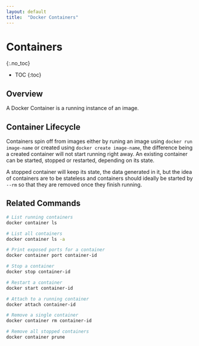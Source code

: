 ```yaml
---
layout: default
title:  "Docker Containers"
---
```


# Containers
{:.no_toc}

* TOC
{:toc}

## Overview
A Docker Container is a running instance of an image.

## Container Lifecycle
Containers spin off from images either by runing an image using `docker run image-name` or created using `docker create image-name`, the difference being a created container will not start running right away. An existing container can be started, stopped or restarted, depending on its state.

A stopped container will keep its state, the data generated in it, but the idea of containers are to be stateless and containers should ideally be started by `--rm` so that they are removed once they finish running.

## Related Commands

```bash
# List running containers
docker container ls

# List all containers
docker container ls -a

# Print exposed ports for a container
docker container port container-id

# Stop a container 
docker stop container-id

# Restart a container
docker start container-id

# Attach to a running container
docker attach container-id

# Remove a single container
docker container rm container-id

# Remove all stopped containers
docker container prune
```